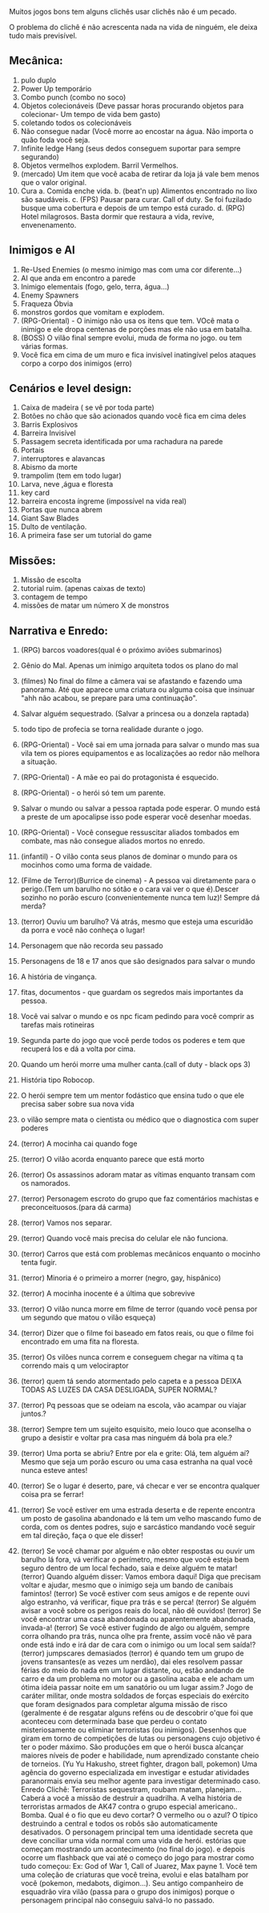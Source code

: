 Muitos jogos bons tem alguns clichês usar clichês não é um pecado.

O problema do clichê é não acrescenta nada na vida de ninguém, ele deixa tudo mais previsível. 

## Mecânica:
1. pulo duplo
2. Power Up temporário
3. Combo punch (combo no soco)
4. Objetos colecionáveis (Deve passar horas procurando objetos para colecionar- Um tempo de vida bem gasto)
5. coletando todos os colecionáveis
6. Não consegue nadar (Você morre ao encostar na água. Não importa o quão foda você seja. 
7. Infinite ledge Hang (seus dedos conseguem suportar para sempre segurando)
8. Objetos vermelhos explodem. Barril Vermelhos.
9. (mercado) Um item que você acaba de retirar da loja já vale bem menos que o valor original.
10. Cura
  a. Comida enche vida.
  b. (beat'n up) Alimentos encontrado no lixo são saudáveis.
  c. (FPS) Pausar para curar. Call of duty. Se foi fuzilado busque uma cobertura e depois de um tempo está curado.
  d. (RPG) Hotel milagrosos. Basta dormir que restaura a vida, revive, envenenamento.

## Inimigos e AI
1. Re-Used Enemies (o mesmo inimigo mas com uma cor diferente...)
2. AI que anda em encontro a parede
3. Inimigo elementais (fogo, gelo, terra, água…)
4. Enemy Spawners
5. Fraqueza Óbvia
6. monstros gordos que vomitam e explodem.
7. (RPG-Oriental) - O inimigo não usa os itens que tem. VOcê mata o inimigo e ele dropa centenas de porções mas ele não usa em batalha.
8. (BOSS) O vilão final sempre evolui, muda de forma no jogo. ou tem várias formas.
9. Você fica em cima de um muro e fica invisível inatingível pelos ataques corpo a corpo dos inimigos (erro)

## Cenários e level design:
1. Caixa de madeira ( se vê por toda parte)
2. Botões no chão que são acionados quando você fica em cima deles
3. Barris Explosivos
4. Barreira Invisível
5. Passagem secreta identificada por uma rachadura na parede
6. Portais
7. interruptores e alavancas
8. Abismo da morte
9. trampolim (tem em todo lugar)
10. Larva, neve ,água e floresta
11. key card
12. barreira encosta íngreme (impossível na vida real)
13. Portas que nunca abrem
14. Giant Saw Blades
15. Dulto de ventilação.
16. A primeira fase ser um tutorial do game

## Missões:

1. Missão de escolta
2. tutorial ruim. (apenas caixas de texto)
3. contagem de tempo
4. missões de matar um número X de monstros


## Narrativa e Enredo:

1. (RPG) barcos voadores(qual é o próximo aviões submarinos)
2. Gênio do Mal. Apenas um inimigo arquiteta todos os plano do mal
3. (filmes) No final do filme a câmera vai se afastando e fazendo uma panorama. Até que aparece uma criatura ou alguma coisa que insinuar "ahh não acabou, se prepare para uma continuação".
4. Salvar alguém sequestrado. (Salvar a princesa ou a donzela raptada)
5. todo tipo de profecia se torna realidade durante o jogo.
6. (RPG-Oriental) - Você sai em uma jornada para salvar o mundo mas sua vila tem os piores equipamentos e as localizações ao redor não melhora a situação.
7. (RPG-Oriental) - A mãe eo pai do protagonista é esquecido.
8. (RPG-Oriental) - o herói só tem um parente.
9. Salvar o mundo ou salvar a pessoa raptada pode esperar. O mundo está a preste de um apocalipse isso pode esperar você desenhar moedas.
10. (RPG-Oriental) - Você consegue ressuscitar aliados tombados em combate, mas não consegue aliados mortos no enredo.
11. (infantil) - O vilão conta seus planos de dominar o mundo para os mocinhos como uma forma de vaidade.
12. (Filme de Terror)(Burrice de cinema) - A pessoa vai diretamente para o perigo.(Tem um barulho no sótão e o cara vai ver o que é).Descer sozinho no porão escuro (convenientemente nunca tem luz)! Sempre dá merda? 
13. (terror) Ouviu um barulho? Vá atrás, mesmo que esteja uma escuridão da porra e você não conheça o lugar!  
14. Personagem que não recorda seu passado
15. Personagens de 18 e 17 anos que são designados para salvar o mundo
16. A história de vingança.
17. fitas, documentos - que guardam os segredos mais importantes da pessoa.
18. Você vai salvar o mundo e os npc ficam pedindo para você comprir as tarefas mais rotineiras
19. Segunda parte do jogo que você perde todos os poderes e tem que recuperá los e dá a volta por cima.
20. Quando um herói morre uma mulher canta.(call of duty - black ops 3)
21. História tipo Robocop.
22. O herói sempre tem um mentor fodástico que ensina tudo o que ele precisa saber sobre sua nova vida
23. o vilão sempre mata o cientista ou médico que o diagnostica com super poderes

24. (terror) A mocinha cai quando foge
25. (terror) O vilão acorda enquanto parece que está morto
26. (terror) Os assassinos adoram matar as vítimas enquanto transam com os namorados.
27. (terror) Personagem escroto do grupo que faz comentários machistas e preconceituosos.(para dá carma)
28. (terror) Vamos nos separar.
29. (terror) Quando você mais precisa do celular ele não funciona.
30. (terror) Carros que está com problemas mecânicos enquanto o mocinho tenta fugir.
31. (terror) Minoria é o primeiro a morrer (negro, gay, hispânico)
32. (terror) A mocinha inocente é a última que sobrevive
33. (terror) O vilão nunca morre em filme de terror (quando você pensa por um segundo que matou o vilão esqueça)
34. (terror) Dizer que o filme foi baseado em fatos reais, ou que o filme foi encontrado em uma fita na floresta.
35. (terror) Os vilões nunca correm e conseguem chegar na vítima q ta correndo mais q um velociraptor
36. (terror) quem tá sendo atormentado pelo capeta e a pessoa DEIXA TODAS AS LUZES DA CASA DESLIGADA, SUPER NORMAL?
37. (terror) Pq pessoas que se odeiam na escola, vão acampar ou viajar juntos.?
38. (terror) Sempre tem um sujeito esquisito, meio louco que aconselha o grupo a desistir e voltar pra casa mas ninguém dá bola pra ele.?
39. (terror) Uma porta se abriu? Entre por ela e grite: Olá, tem alguém aí? Mesmo que seja um porão escuro ou uma casa estranha na qual você nunca esteve antes!
40. (terror) Se o lugar é deserto, pare, vá checar e ver se encontra qualquer coisa pra se ferrar!
41. (terror) Se você estiver em uma estrada deserta e de repente encontra um posto de gasolina abandonado e lá tem um velho mascando fumo de corda, com os dentes podres, sujo e sarcástico mandando você seguir em tal direção, faça o que ele disser!
42. (terror) Se você chamar por alguém e não obter respostas ou ouvir um barulho lá fora, vá verificar o perímetro, mesmo que você esteja bem seguro dentro de um local fechado, saia e deixe alguém te matar!
(terror) Quando alguém disser: Vamos embora daqui! Diga que precisam voltar e ajudar, mesmo que o inimigo seja um bando de canibais famintos!
(terror) Se você estiver com seus amigos e de repente ouvi algo estranho, vá verificar, fique pra trás e se perca!
(terror) Se alguém avisar a você sobre os perigos reais do local, não dê ouvidos!
(terror) Se você encontrar uma casa abandonada ou aparentemente abandonada, invada-a!
(terror) Se você estiver fugindo de algo ou alguém, sempre corra olhando pra trás, nunca olhe pra frente, assim você não vê para onde está indo e irá dar de cara com o inimigo ou um local sem saída!?
(terror) jumpscares demasiados
(terror) é quando tem um grupo de jovens transantes(e as vezes um nerdão), dai eles resolvem passar férias do meio do nada em um lugar distante, ou, estão andando de carro e da um problema no motor ou a gasolina acaba e ele acham um ótima ideia passar  noite em um sanatório ou um lugar assim.?
Jogo de caráter militar, onde mostra soldados de forças especiais do exército que foram designados para completar alguma missão de risco (geralmente é de resgatar alguns reféns ou de descobrir o'que foi que aconteceu com determinada base que perdeu o contato misteriosamente ou eliminar terroristas (ou inimigos). 
Desenhos que giram em torno de competições de lutas ou personagens cujo objetivo é ter o poder máximo. São produções em que o herói busca alcançar maiores níveis de poder e habilidade, num aprendizado constante cheio de torneios. (Yu Yu Hakusho, street fighter, dragon ball, pokemon)
Uma agência do governo especializada em investigar e estudar atividades paranormais envia seu melhor agente para investigar determinado caso. 
Enredo Clichê: Terroristas sequestram, roubam matam, planejam… Caberá a você a missão de destruir a quadrilha. A velha história de terroristas armados de AK47 contra o grupo especial americano..
Bomba. Qual é o fio que eu devo cortar? O vermelho ou o azul? 
O típico destruindo a central e todos os robôs são automaticamente desativados.
O personagem principal tem uma identidade secreta que deve conciliar uma vida normal com uma vida de herói.
estórias que começam mostrando um acontecimento (no final do jogo). e depois ocorre um flashback que vai até o começo do jogo para mostrar como tudo começou: Ex: God of War 1, Call of Juarez, Max payne 1.
Você tem uma coleção de criaturas que você treina, evolui e elas batalham por você (pokemon, medabots, digimon…).
Seu antigo companheiro de esquadrão vira vilão (passa para o grupo dos inimigos) porque o personagem principal não conseguiu salvá-lo no passado. 
